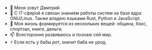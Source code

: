 - 👋 Меня зовут Дмитрий.
- 👀 С IT-сферой я связан знанием работы систем на базе ядра GNU/Linux. Также владею языками Rust, Python и JavaScript.
- 🌱 Моя жизнь формируется из нескольких вещей: община, бокс, спортзал, книги, деньги.
- 📫 Всесторонне развиваюсь и познаю сей мир.
- ⚡ Если есть у бабы рот, значит баба не урод.
